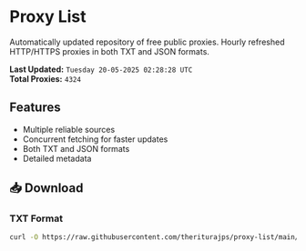 # Proxy List

Automatically updated repository of free public proxies. Hourly refreshed HTTP/HTTPS proxies in both TXT and JSON formats.

**Last Updated:** `Tuesday 20-05-2025 02:28:28 UTC`  
**Total Proxies:** `4324`

## Features
- Multiple reliable sources
- Concurrent fetching for faster updates
- Both TXT and JSON formats
- Detailed metadata

## 📥 Download

### TXT Format
```bash
curl -O https://raw.githubusercontent.com/theriturajps/proxy-list/main/proxies.txt